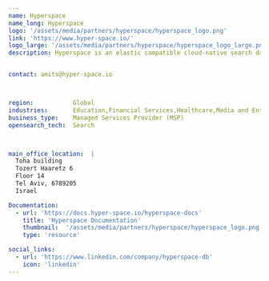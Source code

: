 ```yaml
---
name: Hyperspace
name_long: Hyperspace
logo: '/assets/media/partners/hyperspace/hyperspace_logo.png'
link: 'https://www.hyper-space.io/'
logo_large: '/assets/media/partners/hyperspace/hyperspace_logo_large.png'
description: Hyperspace is an elastic compatible cloud-native search database that leverages custom computing power so you can run any type of search at any time and scale with uncompromised performance, consistency, and confidence.


contact: amits@hyper-space.io



region:           Global
industries:       Education,Financial Services,Healthcare,Media and Entertainment,Retail and e-Commerce,Non-Profit,Software and Technology
business_type:    Managed Services Provider (MSP)
opensearch_tech:  Search



main_office_location:  |
  Toha building
  Tozert Haaretz 6
  Floor 14
  Tel Aviv, 6789205
  Israel

Documentation:
  - url: 'https://docs.hyper-space.io/hyperspace-docs'
    title: 'Hyperspace Documentation'
    thumbnail:  '/assets/media/partners/hyperspace/hyperspace_logo.png'
    type: 'resource'

social_links:
  - url: 'https://www.linkedin.com/company/hyperspace-db'
    icon: 'linkedin'
---
```

